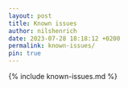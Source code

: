 ```yaml
---
layout: post
title: Known issues
author: nilshenrich
date: 2023-07-28 18:18:12 +0200
permalink: known-issues/
pin: true
---
```


{% include known-issues.md %}
